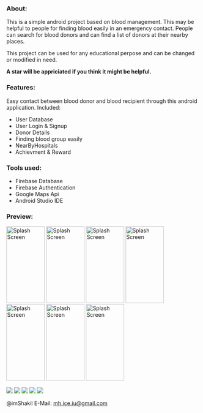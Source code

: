 ### About:
This is a simple android project based on blood management. This may be helpful to people for finding blood easily in an emergency contact. People can search for blood donors and can find a list of donors at their nearby places.

This project can be used for any educational perpose and can be changed or modified in need.

<b> A star will be appriciated if you think it might be helpful.</b>

### Features:
Easy contact between blood donor and blood recipient through this android application.
Included:
- User Database
- User Login & Signup
- Donor Details
- Finding blood group easily
- NearByHospitals
- Achievment & Reward
       
### Tools used:

- Firebase Database
- Firebase Authentication
- Google Maps Api
- Android Studio IDE

### Preview:
<img src="https://raw.githubusercontent.com/imShakil/BloodBank/master/spalsh.png" alt="Splash Screen" width="100" height="200" /> <img src="https://raw.githubusercontent.com/imShakil/BloodBank/master/bloodbank2.png" alt="Splash Screen" width="100" height="200" /> <img src="https://raw.githubusercontent.com/imShakil/BloodBank/master/bloodbank6.png" alt="Splash Screen" width="100" height="200" /> <img src="https://raw.githubusercontent.com/imShakil/BloodBank/master/bloodbank3.png" alt="Splash Screen" width="100" height="200" /> <img src="https://raw.githubusercontent.com/imShakil/BloodBank/master/bloodbank4.png" alt="Splash Screen" width="100" height="200" /> <img src="https://raw.githubusercontent.com/imShakil/BloodBank/master/bloodbank1.png" alt="Splash Screen" width="100" height="200" /> <img src="https://raw.githubusercontent.com/imShakil/BloodBank/master/bloodbank5.png" alt="Splash Screen" width="100" height="200" /> 



![](https://img.shields.io/github/stars/imshakil/BloodBank.svg)
![](https://img.shields.io/github/forks/imshakil/BloodBank.svg) 
![](https://img.shields.io/github/tag/imshakil/BloodBank.svg) 
![](https://img.shields.io/github/v/release/imshakil/BloodBank.svg) 
![](https://img.shields.io/github/issues/imshakil/BloodBank.svg) 

@imShakil
E-Mail: mh.ice.iu@gmail.com
